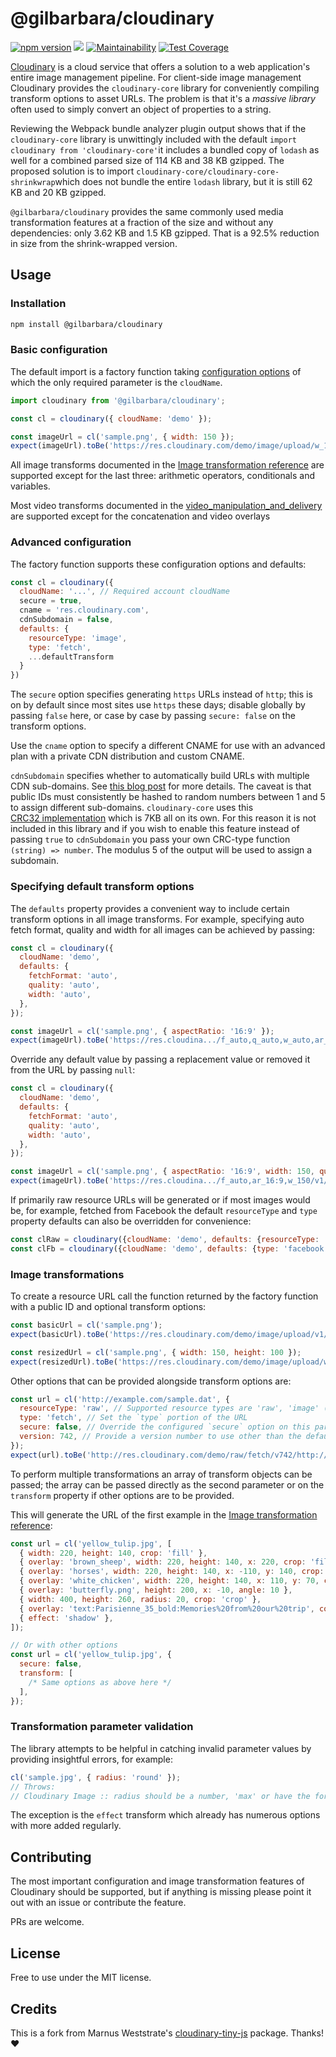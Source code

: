 # @gilbarbara/cloudinary

[![npm version](https://badge.fury.io/js/%40gilbarbara%2Fcloudinary.svg)](https://badge.fury.io/js/%40gilbarbara%2Fcloudinary) [![](https://travis-ci.org/gilbarbara/cloudinary.svg)](https://travis-ci.org/gilbarbara/cloudinary) [![Maintainability](https://api.codeclimate.com/v1/badges/ba7007a43b336d951d7a/maintainability)](https://codeclimate.com/github/gilbarbara/cloudinary/maintainability) [![Test Coverage](https://api.codeclimate.com/v1/badges/ba7007a43b336d951d7a/test_coverage)](https://codeclimate.com/github/gilbarbara/cloudinary/test_coverage)

[Cloudinary](http://cloudinary.com/) is a cloud service that offers a solution to a web application's entire image management pipeline. For client-side image management Cloudinary provides the `cloudinary-core` library for conveniently compiling transform options to asset URLs. The problem is that it's a _massive library_ often used to simply convert an object of properties to a string.

Reviewing the Webpack bundle analyzer plugin output shows that if the `cloudinary-core` library is unwittingly included with the default `import cloudinary from 'cloudinary-core'`it includes a bundled copy of `lodash` as well for a combined parsed size of 114 KB and 38 KB gzipped. The proposed solution is to import `cloudinary-core/cloudinary-core-shrinkwrap`which does not bundle the entire `lodash` library, but it is still 62 KB and 20 KB gzipped.

`@gilbarbara/cloudinary` provides the same commonly used media transformation features
at a fraction of the size and without any dependencies: only 3.62 KB and 1.5 KB gzipped.
That is a 92.5% reduction in size from the shrink-wrapped version.

## Usage

### Installation

```bash
npm install @gilbarbara/cloudinary
```

### Basic configuration

The default import is a factory function taking
[configuration options](http://cloudinary.com/documentation/node_additional_topics#configuration_options)
of which the only required parameter is the `cloudName`.

```javascript
import cloudinary from '@gilbarbara/cloudinary';

const cl = cloudinary({ cloudName: 'demo' });

const imageUrl = cl('sample.png', { width: 150 });
expect(imageUrl).toBe('https://res.cloudinary.com/demo/image/upload/w_150/v1/sample.png');
```

All image transforms documented in the
[Image transformation reference](http://cloudinary.com/documentation/image_transformation_reference)
are supported except for the last three: arithmetic operators, conditionals and variables.

Most video transforms documented in the
[video_manipulation_and_delivery](https://cloudinary.com/documentation/video_manipulation_and_delivery)
are supported except for the concatenation and video overlays

### Advanced configuration

The factory function supports these configuration options and defaults:

```javascript
const cl = cloudinary({
  cloudName: '...', // Required account cloudName
  secure = true,
  cname = 'res.cloudinary.com',
  cdnSubdomain = false,
  defaults: {
    resourceType: 'image',
    type: 'fetch',
    ...defaultTransform
  }
})
```

The `secure` option specifies generating `https` URLs instead of `http`; this is on by
default since most sites use `https` these days; disable globally by passing `false` here,
or case by case by passing `secure: false` on the transform options.

Use the `cname` option to specify a different CNAME for use with an advanced plan with
a private CDN distribution and custom CNAME.

`cdnSubdomain` specifies whether to automatically build URLs with multiple CDN sub-domains.
See [this blog post](http://cloudinary.com/blog/reduce_site_load_time_with_multiple_cdn_sub_domains)
for more details. The caveat is that public IDs must consistently be hashed to random numbers
between 1 and 5 to assign different sub-domains. `cloudinary-core` uses this  
[CRC32 implementation](http://locutus.io/php/strings/crc32/index.html) which is 7KB all on
its own. For this reason it is not included in this library and if you wish to enable this
feature instead of passing `true` to `cdnSubdomain` you pass your own CRC-type function
`(string) => number`. The modulus 5 of the output will be used to assign a subdomain.

### Specifying default transform options

The `defaults` property provides a convenient way to include certain transform options
in all image transforms. For example, specifying auto fetch format, quality and width for
all images can be achieved by passing:

```javascript
const cl = cloudinary({
  cloudName: 'demo',
  defaults: {
    fetchFormat: 'auto',
    quality: 'auto',
    width: 'auto',
  },
});

const imageUrl = cl('sample.png', { aspectRatio: '16:9' });
expect(imageUrl).toBe('https://res.cloudina.../f_auto,q_auto,w_auto,ar_16:9/v1/sample.png');
```

Override any default value by passing a replacement value or removed it from the URL by
passing `null`:

```javascript
const cl = cloudinary({
  cloudName: 'demo',
  defaults: {
    fetchFormat: 'auto',
    quality: 'auto',
    width: 'auto',
  },
});

const imageUrl = cl('sample.png', { aspectRatio: '16:9', width: 150, quality: null });
expect(imageUrl).toBe('https://res.cloudina.../f_auto,ar_16:9,w_150/v1/sample.png');
```

If primarily raw resource URLs will be generated or if most images would be, for example,
fetched from Facebook the default `resourceType` and `type` property defaults can also be
overridden for convenience:

```javascript
const clRaw = cloudinary({cloudName: 'demo', defaults: {resourceType: 'raw'})
const clFb = cloudinary({cloudName: 'demo', defaults: {type: 'facebook'})
```

### Image transformations

To create a resource URL call the function returned by the factory function with a public ID
and optional transform options:

```javascript
const basicUrl = cl('sample.png');
expect(basicUrl).toBe('https://res.cloudinary.com/demo/image/upload/v1/sample.png');

const resizedUrl = cl('sample.png', { width: 150, height: 100 });
expect(resizedUrl).toBe('https://res.cloudinary.com/demo/image/upload/w_150,h_100/v1/sample.png');
```

Other options that can be provided alongside transform options are:

```javascript
const url = cl('http://example.com/sample.dat', {
  resourceType: 'raw', // Supported resource types are 'raw', 'image' (default) and 'video' (coming soon)
  type: 'fetch', // Set the `type` portion of the URL
  secure: false, // Override the configured `secure` option on this particular URL
  version: 742, // Provide a version number to use other than the default 1
});
expect(url).toBe('http://res.cloudinary.com/demo/raw/fetch/v742/http://example.com/sample.dat');
```

To perform multiple transformations an array of transform objects can be passed; the
array can be passed directly as the second parameter or on the `transform` property if other
options are to be provided.

This will generate the URL of the first example in the
[Image transformation reference](http://cloudinary.com/documentation/image_transformation_reference):

```javascript
const url = cl('yellow_tulip.jpg', [
  { width: 220, height: 140, crop: 'fill' },
  { overlay: 'brown_sheep', width: 220, height: 140, x: 220, crop: 'fill' },
  { overlay: 'horses', width: 220, height: 140, x: -110, y: 140, crop: 'fill' },
  { overlay: 'white_chicken', width: 220, height: 140, x: 110, y: 70, crop: 'fill' },
  { overlay: 'butterfly.png', height: 200, x: -10, angle: 10 },
  { width: 400, height: 260, radius: 20, crop: 'crop' },
  { overlay: 'text:Parisienne_35_bold:Memories%20from%20our%20trip', color: '#990C47', y: 155 },
  { effect: 'shadow' },
]);

// Or with other options
const url = cl('yellow_tulip.jpg', {
  secure: false,
  transform: [
    /* Same options as above here */
  ],
});
```

### Transformation parameter validation

The library attempts to be helpful in catching invalid parameter values by providing
insightful errors, for example:

```javascript
cl('sample.jpg', { radius: 'round' });
// Throws:
// Cloudinary Image :: radius should be a number, 'max' or have the form x[:y[:z[:u]]], received: 'round'
```

The exception is the `effect` transform which already has numerous options with more added regularly.

## Contributing

The most important configuration and image transformation features of Cloudinary should
be supported, but if anything is missing please point it out with an issue or contribute
the feature.

PRs are welcome.

## License

Free to use under the MIT license.

## Credits

This is a fork from Marnus Weststrate's [cloudinary-tiny-js](https://github.com/marnusw/cloudinary-tiny-js) package.
Thanks! ❤️